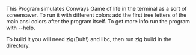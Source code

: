 This Program simulates Conways Game of life in the terminal as a sort of screensaver.
To run it with different colors add the first tree letters of the main ansi colors after the program itself.
To get more info run the program with --help.

To build it you will need zig(Duh!) and libc, then run zig build in the directory.

